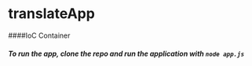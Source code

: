 # translateApp
####IoC Container

##### To run the app, clone the repo and run the application with `node app.js`
